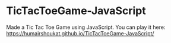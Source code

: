 # TicTacToeGame-JavaScript
Made a Tic Tac Toe Game using JavaScript.
You can play it here: https://humairshoukat.github.io/TicTacToeGame-JavaScript/
